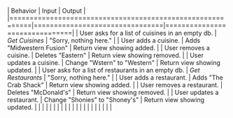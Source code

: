 | Behavior                                                  | Input                          | Output                        |
|===========================================================|================================|===============================|
| User asks for a list of cuisines in an empty db.          | *Get Cuisines*                 | "Sorry, nothing here."        |
| User adds a cuisine.                                      | Adds "Midwestern Fusion"       | Return view showing added.    |
| User removes a cuisine.                                   | Deletes "Eastern"              | Return view showing removed.  |
| User updates a cuisine.                                   | Change "Wstern" to "Western"   | Return view showing updated.  |
| User asks for a list of restaurants in an empty db.       | *Get Restaurants*              | "Sorry, nothing here."        |
| User adds a restaurant.                                   | Adds "The Crab Shack"          | Return view showing added.    |
| User removes a restaurant.                                | Deletes "McDonald's"           | Return view showing removed.  |
| User updates a restaurant.                                | Change "Shonies" to "Shoney's" | Return view showing updated.  |
|  |  |  |
|  |  |  |
|  |  |  |
|  |  |  |
|  |  |  |
